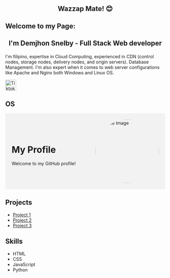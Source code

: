 ##  <p align="center">Wazzap Mate! 😊 </p>

## Welcome to my Page:
##  <p align="center"> I'm Demjhon Snelby - Full Stack Web developer </p>
I'm filipino, expertise in Cloud Computing, experienced in CDN (control nodes, storage nodes, delivery nodes, and origin servers). Database Management. I'm also expert when it comes to web server configurations like Apache and Nginx both Windows and Linux OS.

<a href="https://tiktok.com/@demjhonsnelby" target="_blank">
  <img src="https://img.uxwing.com/wp-content/themes/uxwing/download/brands-social-media/tiktok-app-icon.svg" alt="Tiktok" width="34" height="34">
</a>





## OS

<div style="display: flex; justify-content: space-between; align-items: center; background-color: #f2f2f2; padding: 20px; border-radius: 5px;">
  <div>
    <h1>My Profile</h1>
    <p>Welcome to my GitHub profile!</p>
  </div>
  <img src="https://example.com/my-profile-image.png" alt="Profile Image" width="200" height="200" style="border-radius: 50%;">
</div>

## Projects

- [Project 1](https://github.com/myusername/project1)
- [Project 2](https://github.com/myusername/project2)
- [Project 3](https://github.com/myusername/project3)

## Skills

- HTML
- CSS
- JavaScript
- Python






